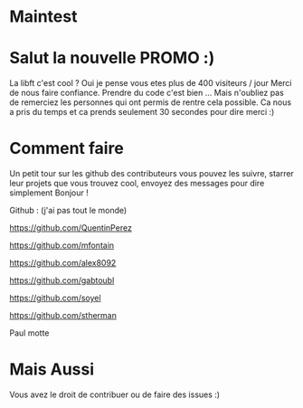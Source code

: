 Maintest
========

Salut la nouvelle PROMO :)
==
La libft c'est cool ? Oui je pense vous etes plus de 400 visiteurs / jour
Merci de nous faire confiance.
Prendre du code c'est bien ... Mais n'oubliez pas de remerciez les personnes qui
ont permis de rentre cela possible. Ca nous a pris du temps et ca prends seulement 30 secondes pour dire merci :)


Comment faire
==
Un petit tour sur les github des contributeurs vous pouvez les suivre, starrer leur projets que
vous trouvez cool, envoyez des messages pour dire simplement Bonjour !

Github : (j'ai pas tout le monde)

https://github.com/QuentinPerez

https://github.com/mfontain

https://github.com/alex8092

https://github.com/gabtoubl

https://github.com/soyel

https://github.com/stherman

Paul motte

Mais Aussi
==
Vous avez le droit de contribuer ou de faire des issues :)
